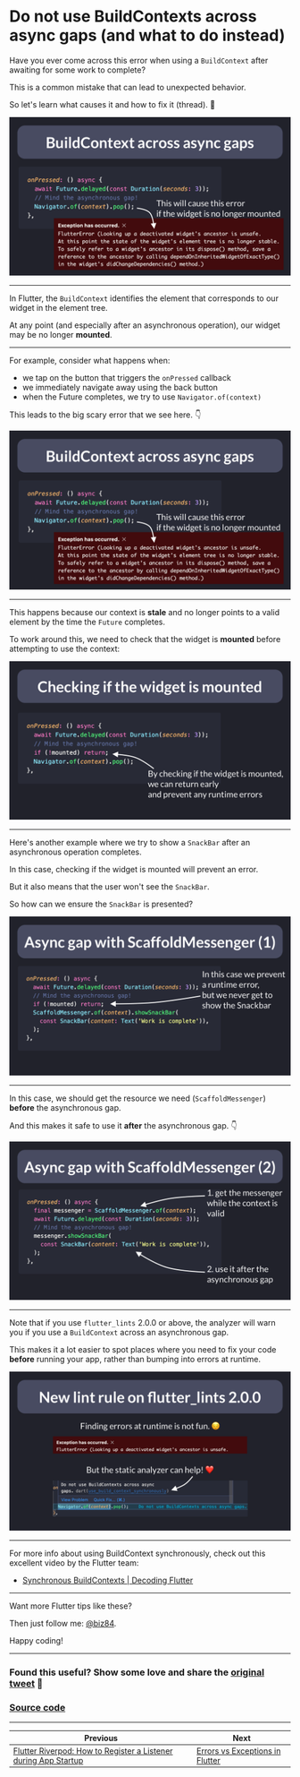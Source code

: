 # Do not use BuildContexts across async gaps (and what to do instead)

Have you ever come across this error when using a `BuildContext` after awaiting for some work to complete?

This is a common mistake that can lead to unexpected behavior.

So let's learn what causes it and how to fix it (thread). 🧵

![](060.1-build-context-navigator.png)

---

In Flutter, the `BuildContext` identifies the element that corresponds to our widget in the element tree.

At any point (and especially after an asynchronous operation), our widget may be no longer **mounted**.

---

For example, consider what happens when:

- we tap on the button that triggers the `onPressed` callback
- we immediately navigate away using the back button
- when the Future completes, we try to use `Navigator.of(context)`

This leads to the big scary error that we see here. 👇

![](060.1-build-context-navigator.png)

---

This happens because our context is **stale** and no longer points to a valid element by the time the `Future` completes.

To work around this, we need to check that the widget is **mounted** before attempting to use the context:

![](060.2-check-widget-mounted.png)

----

Here's another example where we try to show a `SnackBar` after an asynchronous operation completes.

In this case, checking if the widget is mounted will prevent an error.

But it also means that the user won't see the `SnackBar`.

So how can we ensure the `SnackBar` is presented?

![](060.3-async-gap-scaffold-messenger.png)

----

In this case, we should get the resource we need (`ScaffoldMessenger`) **before** the asynchronous gap.

And this makes it safe to use it **after** the asynchronous gap. 👇

![](060.4-async-gap-scaffold-messenger-fix.png)

---

Note that if you use `flutter_lints` 2.0.0 or above, the analyzer will warn you if you use a `BuildContext` across an asynchronous gap.

This makes it a lot easier to spot places where you need to fix your code **before** running your app, rather than bumping into errors at runtime.

![](060.5-flutter-lint-rule.png)

---

For more info about using BuildContext synchronously, check out this excellent video by the Flutter team:

- [Synchronous BuildContexts | Decoding Flutter](https://youtu.be/bzWaMpD1LHY)

---

Want more Flutter tips like these?

Then just follow me: [@biz84](https://twitter.com/biz84).

Happy coding!

---

### Found this useful? Show some love and share the [original tweet](https://twitter.com/biz84/status/1547224363568619522) 🙏

### [Source code](main.dart)

---

| Previous | Next |
| -------- | ---- |
| [Flutter Riverpod: How to Register a Listener during App Startup](../0059-register-listener-riverpod/index.md) | [Errors vs Exceptions in Flutter](../0061-flutter-errors-vs-exceptions/index.md) |